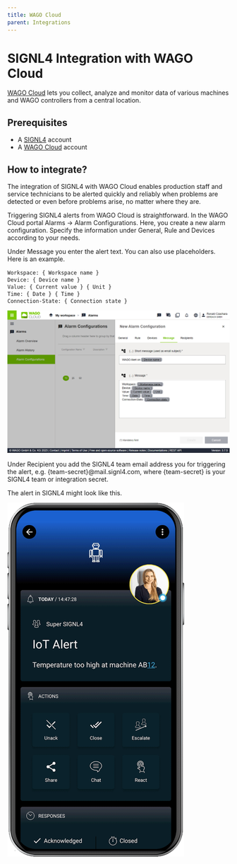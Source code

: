 ```yaml
---
title: WAGO Cloud
parent: Integrations
---
```


# SIGNL4 Integration with WAGO Cloud

[WAGO Cloud](https://www.wago.com/) lets you collect, analyze and monitor data of various machines and WAGO controllers from a central location.

## Prerequisites

- A [SIGNL4](https://www.signl4.com/) account
- A [WAGO Cloud](https://cloud.wago.com/) account

## How to integrate?

The integration of SIGNL4 with WAGO Cloud enables production staff and service technicians to be alerted quickly and reliably when problems are detected or even before problems arise, no matter where they are.

Triggering SIGNL4 alerts from WAGO Cloud is straightforward. In the WAGO Cloud portal Alarms -> Alarm Configurations. Here, you create a new alarm configuration. Specify the information under General, Rule and Devices according to your needs.

Under Message you enter the alert text. You can also use placeholders. Here is an example.

```
Workspace: { Workspace name }
Device: { Device name }
Value: { Current value } { Unit }
Time: { Date } { Time }
Connection-State: { Connection state }
```

![WAGO Cloud Alarm Configuration](wago-alarm.png)

Under Recipient you add the SIGNL4 team email address you for triggering the alert, e.g. {team-secret}@mail.signl4.com, where {team-secret} is your SIGNL4 team or integration secret.

The alert in SIGNL4 might look like this.

![SIGNL4 Alert](signl4-iot.png)
